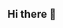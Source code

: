 ## Hi there 👋

<!--
**chtgllsp2002/chtgllsp2002** is a ✨ _special_ ✨ repository because its `README.md` (this file) appears on your GitHub profile.

Here are some ideas to get you started:

- 🔭 I’m currently just getting started with github.
- 📫 How to reach me: Email
- 😄 Pronouns: He/Him

-->
